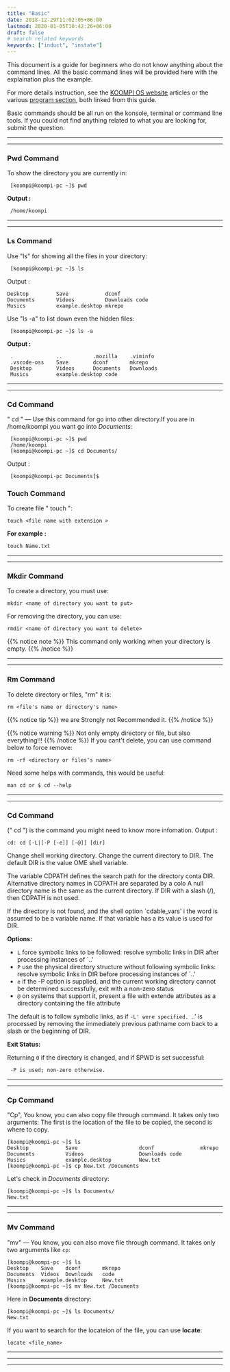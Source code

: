 ```yaml
---
title: "Basic"
date: 2018-12-29T11:02:05+06:00
lastmod: 2020-01-05T10:42:26+06:00
draft: false
# search related keywords
keywords: ["induct", "instate"]
---
```


This document is a guide for beginners who do not know anything about the command lines. All the basic command lines will be provided here with the explaination plus the example.

For more details instruction, see the [KOOMPI OS website](www.koompi.org) articles or the various [program section](www.koompi.org/applications/), both linked from this guide.

Basic commands should be all run on the konsole, terminal or command line tools. If you could not find anything related to what you are looking for, submit the question.

---
---

### Pwd Command
To show the directory you are currently in:
```
 [koompi@koompi-pc ~]$ pwd
```
**Output :**
```
 /home/koompi
```
---
---
### Ls Command
Use "ls" for showing all the files in your directory:
```
 [koompi@koompi-pc ~]$ ls
```
Output :
```
Desktop         Save            dconf           
Documents       Videos          Downloads code 
Musics          example.desktop mkrepo 
```
Use "ls -a" to list down even the hidden files:
```
 [koompi@koompi-pc ~]$ ls -a
```
**Output :**
```
 .              ..          .mozilla    .viminfo
 .vscode-oss    Save        dconf       mkrepo 
 Desktop        Videos      Documents   Downloads 
 Musics         example.desktop code
```
---
---

### Cd Command
" cd " ― Use this command for go into other directory.If you are in /home/koompi you want go into 
*Documents*:
```
 [koompi@koompi-pc ~]$ pwd
 /home/koompi
 [koompi@koompi-pc ~]$ cd Documents/
```
Output :
```
 [koompi@koompi-pc Documents]$
```
### Touch Command
To create file " touch ":
```
touch <file name with extension >
```
**For example :**
```
touch Name.txt
```

---
---

### Mkdir Command
To create a directory, you must use:
``` 
mkdir <name of directory you want to put>
```
For removing the directory, you can use:
```
rmdir <name of directory you want to delete>
```
{{% notice note %}}
This command only working when your directory is empty.
{{% /notice %}}

---
---

### Rm Command
To delete directory or files, "rm" it is:
```text
rm <file's name or directory's name>
```
{{% notice tip %}}
we are Strongly not Recommended it.
{{% /notice %}}

{{% notice warning %}}
Not only empty directory or file, but also everything!!!
{{% /notice %}}
If you cant't delete, you can use command below to force remove:
```
rm -rf <directory or files's name>
```
Need some helps with commands, this would be useful:
```
man cd or $ cd --help
```
---
--- 
### Cd Command
(" cd ") is the command you might need to know more infomation.
Output :
```shell
cd: cd [-L|[-P [-e]] [-@]] [dir]
```
Change shell working directory.
Change the current directory to DIR. The default DIR is the value 
 OME shell variable.
 
The variable CDPATH defines the search path for the directory conta
DIR. Alternative directory names in CDPATH are separated by a colo
A null directory name is the same as the current directory. If DIR
with a slash (/), then CDPATH is not used.
 
If the directory is not found, and the shell option `cdable_vars' i
the word is assumed to be a variable name. If that variable has a
its value is used for DIR.

**Options:**
 - `L` force symbolic links to be followed: resolve symbolic
 links in DIR after processing instances of `..'
 - `P` use the physical directory structure without following
 symbolic links: resolve symbolic links in DIR before
 processing instances of `..'
 - `e` if the -P option is supplied, and the current working
 directory cannot be determined successfully, exit with
 a non-zero status
 - `@` on systems that support it, present a file with extende
 attributes as a directory containing the file attribute

The default is to follow symbolic links, as if `-L' were specified.
`..' is processed by removing the immediately previous pathname com
back to a slash or the beginning of DIR.

**Exit Status:**
 
Returning `0` if the directory is changed, and if $PWD is set successful:
```
 -P is used; non-zero otherwise.
```
---
---
### Cp Command
"Cp", You know, you can also copy file through command. It takes only two arguments: The first is the location of the file to be copied, the second is where to copy.
```shell
[koompi@koompi-pc ~]$ ls
Desktop            Save                    dconf               mkrepo
Documents          Videos                  Downloads code
Musics             example.desktop         New.txt
[koompi@koompi-pc ~]$ cp New.txt /Documents
```
Let's check in *Documents* directory:
```
[koompi@koompi-pc ~]$ ls Documents/
New.txt
```

---
---

### Mv Command
"mv" ― You know, you can also move file through command. It takes only two arguments like `cp`:
```shell
[koompi@koompi-pc ~]$ ls
Desktop    Save    dconf       mkrepo 
Documents  Videos  Downloads   code 
Musics     example.desktop     New.txt
[koompi@koompi-pc ~]$ mv New.txt /Documents
```
Here in **Documents** directory:
```
[koompi@koompi-pc ~]$ ls Documents/
New.txt
```
If you want to search for the locateion of the file, you can use **locate**:
```
locate <file_name>
```
---


----
----